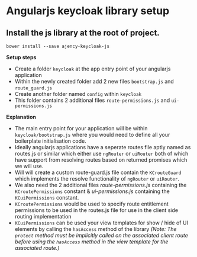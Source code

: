 # Angularjs keycloak library setup

## Install the js library at the root of project.

`bower install --save ajency-keycloak-js`


**Setup steps**
* Create a folder `keycloak` at the app entry point of your angularjs application
* Within the newly created folder add 2 new files `bootstrap.js` and `route_guard.js`
* Create another folder named `config` within `keycloak`
* This folder contains 2 additional files `route-permissions.js` and `ui-permissions.js` 

**Explanation**
* The main entry point for your application will be within `keycloak/bootstrap.js` where you would need to define all your boilerplate initialisation code.
* Ideally angularjs applications have a seperate routes file aptly named as routes.js or similar which either use `ngRouter` or `uiRouter` both of which have support from resolving routes based on returned promises which we will use.
* Will will create a custom route-guard.js file contain the `KCrouteGuard` which implements the resolve functionality of `ngRouter` or `uiRouter`.
* We also need the 2 additional files *route-permissions.js* containing the `KCroutePermissions` constant & *ui-permissions.js* containing the `KCuiPermissions` constant.
* `KCroutePermissions` would be used to specify route entitlement permissions to be used in the routes.js file for use in the client side routing implementation
* `KCuiPermissions` can be used your view templates for show / hide of UI elements by calling the `hasAccess` method of the library *(Note: The `protect` method must be implicitly called on the associated client route before using the `hasAccess` method in the view template for the associated route.)*

